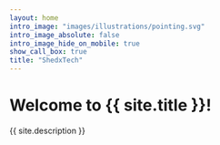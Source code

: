 ```yaml
---
layout: home
intro_image: "images/illustrations/pointing.svg"
intro_image_absolute: false
intro_image_hide_on_mobile: true
show_call_box: true
title: "ShedxTech"
---
```


# Welcome to {{ site.title }}!

{{ site.description }}
